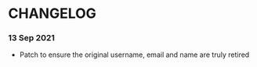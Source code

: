 # CHANGELOG

### 13 Sep 2021
- Patch to ensure the original username, email and name are truly retired